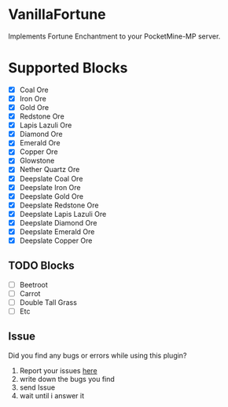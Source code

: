 # VanillaFortune
Implements Fortune Enchantment to your PocketMine-MP server.

# Supported Blocks
- [x] Coal Ore
- [x] Iron Ore
- [x] Gold Ore
- [x] Redstone Ore
- [x] Lapis Lazuli Ore
- [x] Diamond Ore
- [x] Emerald Ore
- [x] Copper Ore
- [x] Glowstone
- [x] Nether Quartz Ore
- [x] Deepslate Coal Ore
- [x] Deepslate Iron Ore
- [x] Deepslate Gold Ore
- [x] Deepslate Redstone Ore
- [x] Deepslate Lapis Lazuli Ore
- [x] Deepslate Diamond Ore
- [x] Deepslate Emerald Ore
- [x] Deepslate Copper Ore

## TODO Blocks
- [ ] Beetroot
- [ ] Carrot
- [ ] Double Tall Grass
- [ ] Etc

## Issue
Did you find any bugs or errors while using this plugin? 
1. Report your issues [here](https://github.com/AraaCuteUwU/VanillaFortune/issues/new)
2. write down the bugs you find
3. send Issue
4. wait until i answer it
